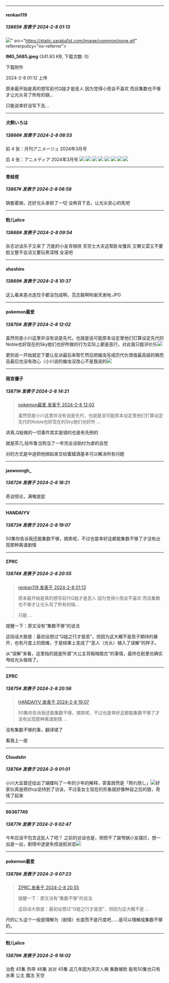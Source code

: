 *****

####  renkan119  
##### 13865#       发表于 2024-2-8 01:13

<img src="https://img.saraba1st.com/forum/202402/08/011208r656nxinoqq5p5zv.jpeg" referrerpolicy="no-referrer">" src="https://static.saraba1st.com/image/common/none.gif" referrerpolicy="no-referrer">

<strong>IMG_5685.jpeg</strong> (341.83 KB, 下载次数: 0)

下载附件

2024-2-8 01:12 上传

原来最开始是真的想写前代Q娃才是恶人 因为觉得小孩会不喜欢 而且集数也不够才让光头背了所有的锅… 

只能说幸好没写下去…


*****

####  犬飼いろは  
##### 13866#       发表于 2024-2-8 08:53

前 4 张：月刊アニメージュ 2024年3月号

后 4 张：アニメディア 2024年3月号
<img src="https://p.sda1.dev/15/81d75792f7e4a9514df0e9dd7abd425b/Animage-202403-082.jpg" referrerpolicy="no-referrer">
<img src="https://p.sda1.dev/15/b12f86adf9ed098e75f11e1ae78036e7/Animage-202403-083.jpg" referrerpolicy="no-referrer">
<img src="https://p.sda1.dev/15/ab11585e1c0beb90380ad9d62a81d39c/Animage-202403-084.jpg" referrerpolicy="no-referrer">
<img src="https://p.sda1.dev/15/efba591b28fdf0c6abb2e19388fdb268/Animage-202403-085.jpg" referrerpolicy="no-referrer">
<img src="https://p.sda1.dev/15/be0094df2e50877d03bf1876854b9804/Animedia-202403-072.jpg" referrerpolicy="no-referrer">
<img src="https://p.sda1.dev/15/24cc602e4e4aef783ca71e12a519dc3c/Animedia-202403-073.jpg" referrerpolicy="no-referrer">
<img src="https://p.sda1.dev/15/f4610d67c1f7219f9e368be2af427cd6/Animedia-202403-074.jpg" referrerpolicy="no-referrer">
<img src="https://p.sda1.dev/15/92119da0562166c6850eb5e4e9169d2f/Animedia-202403-075.jpg" referrerpolicy="no-referrer">


*****

####  青蛙佬  
##### 13867#       发表于 2024-2-8 08:58

锅套着锅，还好光头承担了一切 没再背下去，让光头安心的死吧


*****

####  粉儿alice  
##### 13868#       发表于 2024-2-8 09:54

杂志访谈乐子又来了
万能的小友背锅侠
天空士大夫这帮卧龙雏风 又懒又菜又不要脸又整不会活又要玩黑深残
全滚吧


*****

####  sheshiro  
##### 13869#       发表于 2024-2-8 10:37

这么看来差点连饺子都没包成啊，范志毅啊哟谢天谢地.JPG


*****

####  pokemon最爱  
##### 13870#       发表于 2024-2-8 12:02

虽然但是小川这里并没有说是先代，也就是说可能原本设定里他们打算设定先代的Noble也好现在的Sky她们也好所做的行为实际上都是恶行，对此我只能评价乐<img src="https://static.saraba1st.com/image/smiley/face2017/067.png" referrerpolicy="no-referrer">

更别说一开始就定下要让反派最后来帮忙然后把蝗虫写成历代仇恨值最高级的屑而且最后也没有改心（小川说的蝗虫没改心不是我说的<img src="https://static.saraba1st.com/image/smiley/face2017/067.png" referrerpolicy="no-referrer">


*****

####  雨宮優子  
##### 13871#       发表于 2024-2-8 14:21

<blockquote><a href="httphttps://bbs.saraba1st.com/2b/forum.php?mod=redirect&amp;goto=findpost&amp;pid=63913885&amp;ptid=2107517" target="_blank">pokemon最爱 发表于 2024-2-8 12:02</a>

虽然但是小川这里并没有说是先代，也就是说可能原本设定里他们打算设定先代的Noble也好现在的Sky她们也好所 ...</blockquote>
讲真,Q娃做的一切事件其实是错的也是有先例的

就是茶几,给布鲁当狗当了一年完全没助纣为虐的自觉

对的方式是中途把他绑起来交给蜜蜡酒基本可以解决所有问题


*****

####  jaewoongh_  
##### 13872#       发表于 2024-2-8 18:21

奇谈怪论，满嘴放屁


*****

####  HANDAIYV  
##### 13873#       发表于 2024-2-8 19:07

50集你告诉我还能集数不够，搞笑呢，不过也是幸好这都能集数不够了才没有出现那种离谱剧情


*****

####  ΣPRC  
##### 13874#       发表于 2024-2-8 20:55

<blockquote><a href="httphttps://bbs.saraba1st.com/2b/forum.php?mod=redirect&amp;goto=findpost&amp;pid=63911560&amp;ptid=2107517" target="_blank">renkan119 发表于 2024-2-8 01:13</a>

原来最开始是真的想写前代Q娃才是恶人 因为觉得小孩会不喜欢 而且集数也不够才让光头背了所有的锅… 

只能 ...</blockquote>
提醒一下：原文没有“集数不够”的说法

这段话大致是：最初设想过“Q娃之行才是恶”，但因为这大概不是孩子期待的展开，也有尺度上的困难，于是结果上变成了“恶人（光头）植入了误解”的样子。

从“误解”来看，这里指的就是所谓“大公主背叛暗踏古”的事情，最终在剧里也确实甩给光头做局了。

*****

####  ΣPRC  
##### 13875#       发表于 2024-2-8 20:56

<blockquote><a href="httphttps://bbs.saraba1st.com/2b/forum.php?mod=redirect&amp;goto=findpost&amp;pid=63917232&amp;ptid=2107517" target="_blank">HANDAIYV 发表于 2024-2-8 19:07</a>

50集你告诉我还能集数不够，搞笑呢，不过也是幸好这都能集数不够了才没有出现那种离谱剧情 ...</blockquote>
没有集数不够的事，翻译错了

看我上一层


*****

####  Cloudslin  
##### 13876#       发表于 2024-2-9 01:01

小川大监督还给出了蝴蝶叫了一年的少年的解释，答案居然是「照れ隠し」<img src="https://static.saraba1st.com/image/smiley/face2017/053.png" referrerpolicy="no-referrer">好家伙真是把炒cp坚持到了访谈，不过圣女士现在的形象就好像种自之后的狼，奇怪了起来


*****

####  66367749  
##### 13877#       发表于 2024-2-9 02:47

今年应该不包含这批人了吧？
之前的访谈也是，把控不了就甩锅小友摆烂，想一出是一出，剧情中途是失控迷航状态<img src="https://static.saraba1st.com/image/smiley/face2017/001.png" referrerpolicy="no-referrer">


*****

####  pokemon最爱  
##### 13878#       发表于 2024-2-9 07:23

<blockquote><a href="httphttps://bbs.saraba1st.com/2b/forum.php?mod=redirect&amp;goto=findpost&amp;pid=63917901&amp;ptid=2107517" target="_blank">ΣPRC 发表于 2024-2-8 20:55</a>

提醒一下：原文没有“集数不够”的说法

这段话大致是：最初设想过“Q娃之行才是恶”，但因为这大概不是 ...</blockquote>
尺的にも这个一般是理解为（剧情）长度而不是尺度吧……是可以理解成集数不够的。


*****

####  粉儿alice  
##### 13879#       发表于 2024-2-9 16:02

治愈 45集
热带 46集
派对 45集
这几年因为天灾人祸 集数被砍
能有50集也只有水果 公主 魔法 天空

